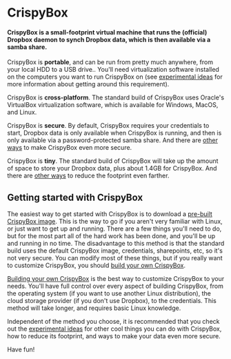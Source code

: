 # CrispyBox

#### CrispyBox is a small-footprint virtual machine that runs the (official) Dropbox daemon to synch Dropbox data, which is then available via a samba share.

CrispyBox is **portable**, and can be run from pretty much anywhere, from your local HDD to a USB drive.. You'll need virtualization software installed on the computers you want to run CrispyBox on (see [experimental ideas](https://github.com/APrettyCoolProgram/CrispyBox/blob/master/Experimental_ideas.md) for more information about getting around this requirement).

CrispyBox is **cross-platform**. The standard build of CrispyBox uses Oracle's VirtualBox virtualization software, which is available for Windows, MacOS, and Linux.

CrispyBox is **secure**. By default, CrispyBox requires your credentials to start, Dropbox data is only available when CrispyBox is running, and then is only available via a password-protected samba share. And there are [other ways](https://github.com/APrettyCoolProgram/CrispyBox/blob/master/Experimental_ideas.md) to make CrispyBox even more secure.

CrispyBox is **tiny**. The standard build of CrispyBox will take up the amount of space to store your Dropbox data, plus about 1.4GB for CrispyBox. And there are [other ways](https://github.com/APrettyCoolProgram/CrispyBox/blob/master/Experimental_ideas.md) to reduce the footprint even farther.

## Getting started with CrispyBox
The easiest way to get started with CrispyBox is to download a [pre-built CrispyBox image](https://github.com/APrettyCoolProgram/CrispyBox/blob/master/Get_pre-built.md). This is the way to go if you aren't very familiar with Linux, or just want to get up and running. There are a few things you'll need to do, but for the most part all of the hard work has been done, and you'll be up and running in no time. The disadvantage to this method is that the standard build uses the default CrispyBox image, credentials, sharepoints, etc, so it's not very secure. You can modify most of these things, but if you really want to customize CrispyBox, you should [build your own CrispyBox](https://github.com/APrettyCoolProgram/CrispyBox/blob/master/Build_your_own_CrispyBox.md).

[Building your own CrispyBox](https://github.com/APrettyCoolProgram/CrispyBox/blob/master/Build_your_own_CrispyBox.md) is the best way to customize CrispyBox to your needs. You'll have full control over every aspect of building CrispyBox, from the operating system (if you want to use another Linux distribution), the cloud storage provider (if you don't use Dropbox), to the credentials. This method will take longer, and requires basic Linux knowledge.

Independent of the method you choose, it is recommended that you check out the [experimental ideas](https://github.com/APrettyCoolProgram/CrispyBox/blob/master/Experimental_ideas.md) for other cool things you can do with CrispyBox, how to reduce its footprint, and ways to make your data even more secure.

Have fun!

